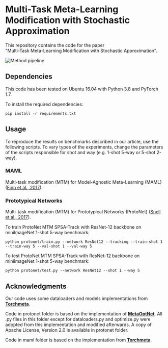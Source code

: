 # Multi-Task Meta-Learning Modification with Stochastic Approximation

This repository contains the code for the paper<br/> 
"Multi-Task Meta-Learning Modification with Stochastic Approximation".

![Method pipeline](https://github.com/andrewbo29/mtm-meta-learning-sa/blob/master/mtm_pipeline.png)

## Dependencies
This code has been tested on Ubuntu 16.04 with Python 3.8 and PyTorch 1.7.

To install the required dependencies:
```
pip install -r requirements.txt
```

## Usage
To reproduce the results on benchmarks described in our article, use the following scripts. To vary types of the experiments, change the parameters of the scripts responsible for shot and way (e.g. 1-shot 5-way or 5-shot 2-way).

### MAML
Multi-task modification (MTM) for Model-Agnostic Meta-Learning (MAML) ([Finn et al., 2017](https://arxiv.org/abs/1703.03400)).

### Prototypical Networks
Multi-task modification (MTM) for Prototypical Networks (ProtoNet) ([Snell et al., 2017](https://arxiv.org/abs/1703.05175)).

To train ProtoNet MTM SPSA-Track with ResNet-12 backbone on miniImageNet 1-shot 5-way benchmark:
```
python protonet/train.py --network ResNet12 --tracking --train-shot 1 --train-way 5 --val-shot 1 --val-way 5
```
To test ProtoNet MTM SPSA-Track with ResNet-12 backbone on miniImageNet 1-shot 5-way benchmark:
```
python protonet/test.py --network ResNet12 --shot 1 --way 5
```


## Acknowledgments

Our code uses some dataloaders and models implementations from [**Torchmeta**](https://github.com/tristandeleu/pytorch-meta).

Code in protonet folder is based on the implementation of [**MetaOptNet**](https://github.com/kjunelee/MetaOptNet). All .py files in this folder except for dataloaders.py and optimize.py were adopted from this implementation and modified afterwards. A copy of Apache License, Version 2.0 is available in protonet folder.

Code in maml folder is based on the implementation from [**Torchmeta**](https://github.com/tristandeleu/pytorch-meta).
